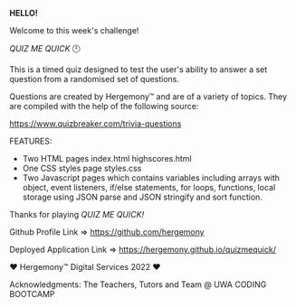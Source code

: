 **HELLO!**

Welcome to this week's challenge!

*QUIZ ME QUICK* 🕛

This is a timed quiz designed to test the user's ability to answer a set question from a randomised set of questions. 

Questions are created by Hergemony™ and are of a variety of topics. They are compiled with the help of the following source:

https://www.quizbreaker.com/trivia-questions


FEATURES:
- Two HTML pages
index.html
highscores.html
- One CSS styles page
styles.css
- Two Javascript pages which contains variables including arrays with object, event listeners, if/else statements, for loops, functions, local storage using JSON parse and JSON stringify and sort function.

Thanks for playing *QUIZ ME QUICK!*

Github Profile Link => https://github.com/hergemony

Deployed Application Link => https://hergemony.github.io/quizmequick/


❤ Hergemony™ Digital Services 2022 ❤

Acknowledgments: The Teachers, Tutors and Team @ UWA CODING BOOTCAMP

